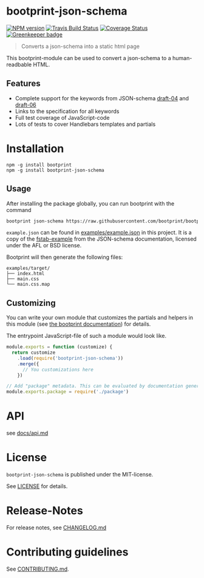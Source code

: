 # bootprint-json-schema 

[![NPM version](https://img.shields.io/npm/v/bootprint-json-schema.svg)](https://npmjs.com/package/bootprint-json-schema)
[![Travis Build Status](https://travis-ci.org/bootprint/bootprint-json-schema.svg?branch=master)](https://travis-ci.org/bootprint/bootprint-json-schema)
[![Coverage Status](https://img.shields.io/codecov/bootprint/bootprint-json-schema.svg)](https://codecov.io/github/bootprint/bootprint-json-schema)
[![Greenkeeper badge](https://badges.greenkeeper.io/bootprint/bootprint-json-schema.svg)](https://greenkeeper.io/)

> Converts a json-schema into a static html page

This bootprint-module can be used to convert a json-schema to a human-readbable HTML.

## Features

* Complete support for the keywords from JSON-schema [draft-04](https://tools.ietf.org/html/draft-fge-json-schema-validation-00) and [draft-06](https://tools.ietf.org/html/draft-wright-json-schema-validation-01)
* Links to the specification for all keywords
* Full test coverage of JavaScript-code
* Lots of tests to cover Handlebars templates and partials



# Installation

```
npm -g install bootprint
npm -g install bootprint-json-schema
```

## Usage


After installing the package globally, you can run bootprint with the command

```bash
bootprint json-schema https://raw.githubusercontent.com/bootprint/bootprint-json-schema/v2.0.0-rc.1/examples/example.json target
```

`example.json` can be found in [examples/example.json](examples/example.json) in this project.
It is a copy of the [fstab-example](http://json-schema.org/example2.html) from the JSON-schema documentation, licensed under the AFL or BSD license.


Bootprint will then generate the following files:

<pre><code>examples/target/
├── index.html
├── main.css
└── main.css.map
</code></pre> 


## Customizing

You can write your own module that customizes the partials and helpers in this module
(see [the bootprint documentation](https://github.com/bootprint/bootprint/blob/master/doc/modules.md)) for details.

The entrypoint JavaScript-file of such a module would look like.

```js
module.exports = function (customize) {
  return customize
    .load(require('bootprint-json-schema'))
    .merge({
      // You customizations here
    })

// Add "package" metadata. This can be evaluated by documentation generators
module.exports.package = require('./package')
```

# API

see [docs/api.md](docs/api.md)


# License

`bootprint-json-schema` is published under the MIT-license.

See [LICENSE](LICENSE) for details.


# Release-Notes
 
For release notes, see [CHANGELOG.md](CHANGELOG.md)
 
# Contributing guidelines

See [CONTRIBUTING.md](CONTRIBUTING.md).